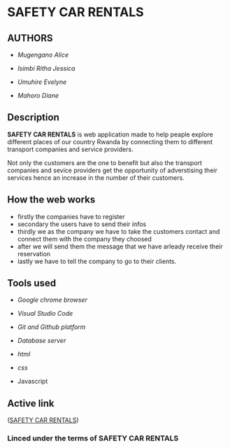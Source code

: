 # __SAFETY CAR RENTALS__

## AUTHORS

- *Mugengano Alice*

- *Isimbi Ritha Jessica*

- *Umuhire Evelyne*

- *Mahoro Diane*

## Description

__SAFETY CAR RENTALS__ 
is web application made to help peaple explore different places of our country Rwanda by connecting them to different transport companies and service providers.

Not only the customers are the one to benefit but also the transport companies and sevice providers get the opportunity of adverstising their services hence an increase in the number of 
their customers.

## How the web works

- firstly the companies have to register
- secondary the users have to send their infos 
- thirdly we as the company we have to take the customers contact and connect them with the company they choosed
- after we will send them the message that we have arleady receive their reservation
- lastly we have to tell the company to go to their clients.

## Tools used

- *Google chrome browser*

- *Visual Studio Code*

- *Git and Github platform*

- *Database server*
- *html*
- *css*
- Javascript

## Active link

([SAFETY CAR RENTALS]())

### Linced under the terms of SAFETY CAR RENTALS


